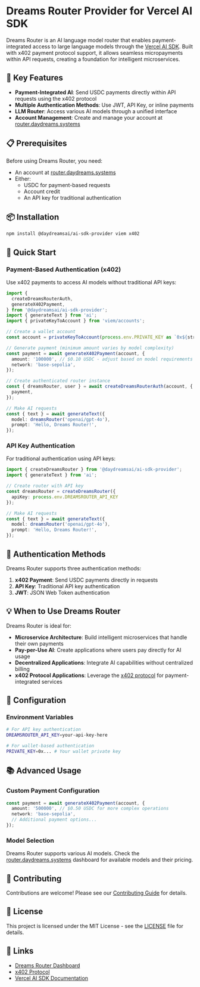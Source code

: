 # Dreams Router Provider for Vercel AI SDK

Dreams Router is an AI language model router that enables payment-integrated access to large language models through the [Vercel AI SDK](https://sdk.vercel.ai/docs). Built with x402 payment protocol support, it allows seamless micropayments within API requests, creating a foundation for intelligent microservices.

## 🌟 Key Features

- **Payment-Integrated AI**: Send USDC payments directly within API requests using the x402 protocol
- **Multiple Authentication Methods**: Use JWT, API Key, or inline payments
- **LLM Router**: Access various AI models through a unified interface
- **Account Management**: Create and manage your account at [router.daydreams.systems](https://router.daydreams.systems)

## 📋 Prerequisites

Before using Dreams Router, you need:
- An account at [router.daydreams.systems](https://router.daydreams.systems)
- Either:
  - USDC for payment-based requests
  - Account credit
  - An API key for traditional authentication

## 📦 Installation

```bash
npm install @daydreamsai/ai-sdk-provider viem x402
```

## 🚀 Quick Start

### Payment-Based Authentication (x402)

Use x402 payments to access AI models without traditional API keys:

```typescript
import {
  createDreamsRouterAuth,
  generateX402Payment,
} from '@daydreamsai/ai-sdk-provider';
import { generateText } from 'ai';
import { privateKeyToAccount } from 'viem/accounts';

// Create a wallet account
const account = privateKeyToAccount(process.env.PRIVATE_KEY as `0x${string}`);

// Generate payment (minimum amount varies by model complexity)
const payment = await generateX402Payment(account, {
  amount: '100000', // $0.10 USDC - adjust based on model requirements
  network: 'base-sepolia',
});

// Create authenticated router instance
const { dreamsRouter, user } = await createDreamsRouterAuth(account, {
  payment,
});

// Make AI requests
const { text } = await generateText({
  model: dreamsRouter('openai/gpt-4o'),
  prompt: 'Hello, Dreams Router!',
});
```

### API Key Authentication

For traditional authentication using API keys:

```typescript
import { createDreamsRouter } from '@daydreamsai/ai-sdk-provider';
import { generateText } from 'ai';

// Create router with API key
const dreamsRouter = createDreamsRouter({
  apiKey: process.env.DREAMSROUTER_API_KEY
});

// Make AI requests
const { text } = await generateText({
  model: dreamsRouter('openai/gpt-4o'),
  prompt: 'Hello, Dreams Router!',
});
```

## 🔐 Authentication Methods

Dreams Router supports three authentication methods:

1. **x402 Payment**: Send USDC payments directly in requests
2. **API Key**: Traditional API key authentication
3. **JWT**: JSON Web Token authentication

## 💡 When to Use Dreams Router

Dreams Router is ideal for:

- **Microservice Architecture**: Build intelligent microservices that handle their own payments
- **Pay-per-Use AI**: Create applications where users pay directly for AI usage
- **Decentralized Applications**: Integrate AI capabilities without centralized billing
- **x402 Protocol Applications**: Leverage the [x402 protocol](https://github.com/x402) for payment-integrated services

## 🔧 Configuration

### Environment Variables

```bash
# For API key authentication
DREAMSROUTER_API_KEY=your-api-key-here

# For wallet-based authentication
PRIVATE_KEY=0x... # Your wallet private key
```

## 📚 Advanced Usage

### Custom Payment Configuration

```typescript
const payment = await generateX402Payment(account, {
  amount: '500000', // $0.50 USDC for more complex operations
  network: 'base-sepolia',
  // Additional payment options...
});
```

### Model Selection

Dreams Router supports various AI models. Check the [router.daydreams.systems](https://router.daydreams.systems) dashboard for available models and their pricing.

## 🤝 Contributing

Contributions are welcome! Please see our [Contributing Guide](CONTRIBUTING.md) for details.

## 📄 License

This project is licensed under the MIT License - see the [LICENSE](LICENSE) file for details.

## 🔗 Links

- [Dreams Router Dashboard](https://router.daydreams.systems)
- [x402 Protocol](https://github.com/x402)
- [Vercel AI SDK Documentation](https://sdk.vercel.ai/docs)
